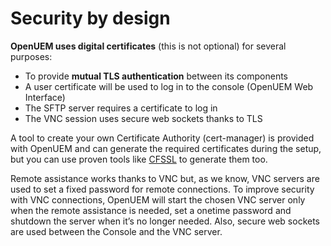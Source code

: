 # Security by design

**OpenUEM uses digital certificates** (this is not optional) for several purposes:

- To provide **mutual TLS authentication** between its components
- A user certificate will be used to log in to the console (OpenUEM Web Interface)
- The SFTP server requires a certificate to log in
- The VNC session uses secure web sockets thanks to TLS

A tool to create your own Certificate Authority (cert-manager) is provided with OpenUEM and can generate the required certificates during the setup, but you can use proven tools like [CFSSL](https://github.com/cloudflare/cfssl) to generate them too.

Remote assistance works thanks to VNC but, as we know, VNC servers are used to set a fixed password for remote connections. To improve security with VNC connections, OpenUEM will start the chosen VNC server only when the remote assistance is needed, set a onetime password and shutdown the server when it’s no longer needed. Also, secure web sockets are used between the Console and the VNC server.
